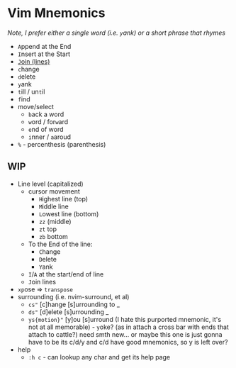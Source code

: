 # Vim Mnemonics

*Note, I prefer either a single word (i.e. `y`ank) or a short phrase that rhymes*


- `A`ppend at the End
- `I`nsert at the Start
- [`J`oin (lines)](https://www.youtube.com/watch?v=1x9jRt53ZYA)
- `c`hange
- `d`elete
- `y`ank
- `t`ill / un`t`il
- `f`ind
- move/select
  - `b`ack a word
  - `w`ord / for`w`ard
  - `e`nd of word
  - `i`nner / `a`aroud
- `%` - percenthesis (parenthesis)

## WIP

- Line level (capitalized)
  - cursor movement
    - `H`ighest line (top)
    - `M`iddle line
    - `L`owest line (bottom)
    - `zz` (middle)
    - `zt` top
    - `zb` bottom
  - To the End of the line:
    - `C`hange
    - `D`elete
    - `Y`ank
  - `I`/`A` at the start/end of line
  - `J`oin lines
- `xp`ose => `transpose`
- surrounding (i.e. nvim-surround, et al)
  - `cs"` [c]hange [s]urrounding to _
  - `ds"` [d]elete [s]urrounding _
  - `ys{motion}"` [y]ou [s]urround (I hate this purported mnemonic, it's not at all memorable) - `y`oke? (as in attach a cross bar with ends that attach to cattle?) need smth new... or maybe this one is just gonna have to be its c/d/y and c/d have good mnemonics, so y is left over?
- help
  - `:h c` -  can lookup any char and get its help page
